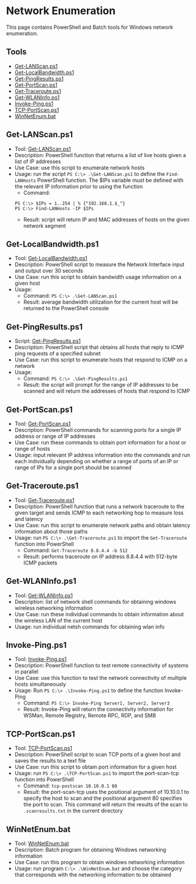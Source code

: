 # Network Enumeration

This page contains PowerShell and Batch tools for Windows network enumeration.

## Tools
- [Get-LANScan.ps1](#get-lanscan.ps1)
- [Get-LocalBandwidth.ps1](#get-localbandwidth.ps1)
- [Get-PingResults.ps1](#get-pingresults.ps1)
- [Get-PortScan.ps1](#get-portscan.ps1)
- [Get-Traceroute.ps1](#get-traceroute.ps1)
- [Get-WLANInfo.ps1](#get-wlaninfo.ps1)
- [Invoke-Ping.ps1](#invoke-ping.ps1)
- [TCP-PortScan.ps1](#tcp-portscan.ps1)
- [WinNetEnum.bat](#winnetenum.bat)

## Get-LANScan.ps1
- Tool: [Get-LANScan.ps1](/tools/network/Get-LANScan.ps1)
- Description: PowerShell function that returns a list of live hosts given a list of IP addresses
- Use Case: use this script to enumerate network hosts
- Usage: run the script `PS C:\> .\Get-LANScan.ps1` to define the `Find-LANHosts` PowerShell function. The $IPs variable must be defined with the relevant IP information prior to using the function
    - Command: 
    ```
    PS C:\> $IPs = 1..254 | % {"192.168.1.$_"}
    PS C:\> Find-LANHosts -IP $IPs
    ```
    - Result: script will return IP and MAC addresses of hosts on the given network segment 

## Get-LocalBandwidth.ps1
- Tool: [Get-LocalBandwidth.ps1](/tools/network/Get-LocalBandwidth.ps1)
- Description: PowerShell script to measure the Network Interface input and output over 30 seconds
- Use Case: run this script to obtain bandwidth usage information on a given host
- Usage: 
  - Command: `PS C:\> .\Get-LANScan.ps1`
  - Result: average bandwidth utilization for the current host will be returned to the PowerShell console

## Get-PingResults.ps1
- Script: [Get-PingResults.ps1](/tools/network/Get-PingResults.ps1)
- Description: PowerShell script that obtains all hosts that reply to ICMP ping requests of a specified subnet
- Use Case: run this script to enumerate hosts that respond to ICMP on a network
- Usage: 
  - Command: `PS C:\> .\Get-PingResults.ps1`
  - Result: the script will prompt for the range of IP addresses to be scanned and will return the addresses of hosts that respond to ICMP

## Get-PortScan.ps1
- Tool: [Get-PortScan.ps1](/tools/network/Get-PortScan.ps1)
- Description: PowerShell commands for scanning ports for a single IP address or range of IP addresses
- Use Case: run these commands to obtain port information for a host or range of hosts
- Usage: input relevant IP address information into the commands and run each individually depending on whether a range of ports of an IP or range of IPs for a single port should be scanned

## Get-Traceroute.ps1
- Tool: [Get-Traceroute.ps1](/tools/network/Get-Traceroute.ps1)
- Description: PowerShell function that runs a network traceroute to the given target and sends ICMP to each networking hop to measure loss and latency
- Use Case: run this script to enumerate network paths and obtain latency information about those paths 
- Usage: run `PS C:\> .\Get-Traceroute.ps1` to import the `Get-Traceroute` function into PowerShell
  - Command: `Get-Traceroute 8.8.4.4 -b 512`
  - Result: performs traceroute on IP address 8.8.4.4 with 512-byte ICMP packets

## Get-WLANInfo.ps1
- Tool: [Get-WLANInfo.ps1](/tools/network/Get-WLANInfo.ps1)
- Description: list of network shell commands for obtaining windows wireless networking information
- Use Case: run these individual commands to obtain information about the wireless LAN of the current host
- Usage: run individual netsh commands for obtaining wlan info

## Invoke-Ping.ps1
- Tool: [Invoke-Ping.ps1](/tools/network/Invoke-Ping.ps1)
- Description: PowerShell function to test remote connectivity of systems in parallel
- Use Case: use this function to test the network connectivity of multiple hosts simultaneously
- Usage: Run `PS C:\> .\Invoke-Ping.ps1` to define the function Invoke-Ping
    - Command: `PS C:\> Invoke-Ping Server1, Server2, Server3`
    - Result: Invoke-Ping will return the connectivity information for WSMan, Remote Registry, Remote RPC, RDP, and SMB

## TCP-PortScan.ps1
- Tool: [TCP-PortScan.ps1](/tools/network/TCP-PortScan.ps1)
- Description: PowerShell script to scan TCP ports of a given host and saves the results to a text file
- Use Case: run this script to obtain port information for a given host
- Usage: run `PS C:\> .\TCP-PortScan.ps1` to import the port-scan-tcp function into PowerShell
  - Command: `tcp-postscan 10.10.0.1 80`
  - Result: the port-scan-tcp uses the positional argument of 10.10.0.1 to specify the host to scan and the positional argument 80 specifies the port to scan. This command will return the results of the scan to `.scanresults.txt` in the current directory

## WinNetEnum.bat
- Tool: [WinNetEnum.bat](/tools/network/WinNetEnum.bat)
- Description: Batch program for obtaining Windows networking information
- Use Case: run this program to obtain windows networking information
- Usage: run program `C:\> .\WinNetEnum.bat` and choose the category that corresponds with the networking information to be obtained
